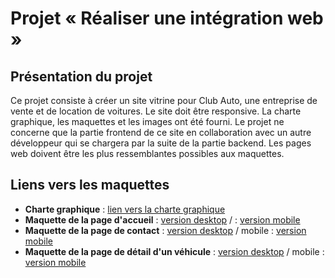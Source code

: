 # Projet « Réaliser une intégration web »

## Présentation du projet
Ce projet consiste à créer un site vitrine pour Club Auto, une entreprise de vente et de location de voitures. Le site doit être responsive. La charte graphique, les maquettes et les images ont été fourni.
Le projet ne concerne que la partie frontend de ce site en collaboration avec un autre développeur qui se chargera par la suite de la partie backend.
Les pages web doivent être les plus ressemblantes possibles aux maquettes.

## Liens vers les maquettes
- **Charte graphique** : [lien vers la charte graphique](https://github.com/silentjmc/club_auto/blob/main/maquettes/Club%20Auto%20-%20Charte%20graphique.pdf)
- **Maquette de la page d'accueil** : [version desktop](https://github.com/silentjmc/club_auto/blob/main/maquettes/accueil-desktop.png) /  : [version mobile](https://github.com/silentjmc/club_auto/blob/main/maquettes/accueil-mobile.png)
- **Maquette de la page de contact** : [version desktop](https://github.com/silentjmc/club_auto/blob/main/maquettes/contact-desktop.png) / mobile : [version mobile](https://github.com/silentjmc/club_auto/blob/main/maquettes/contact-mobile.png)
- **Maquette de la page de détail d'un véhicule** : [version desktop](https://github.com/silentjmc/club_auto/blob/main/maquettes/vehicule-details-desktop.png) / mobile : [version mobile](https://github.com/silentjmc/club_auto/blob/main/maquettes/vehicule-details-mobile.png)